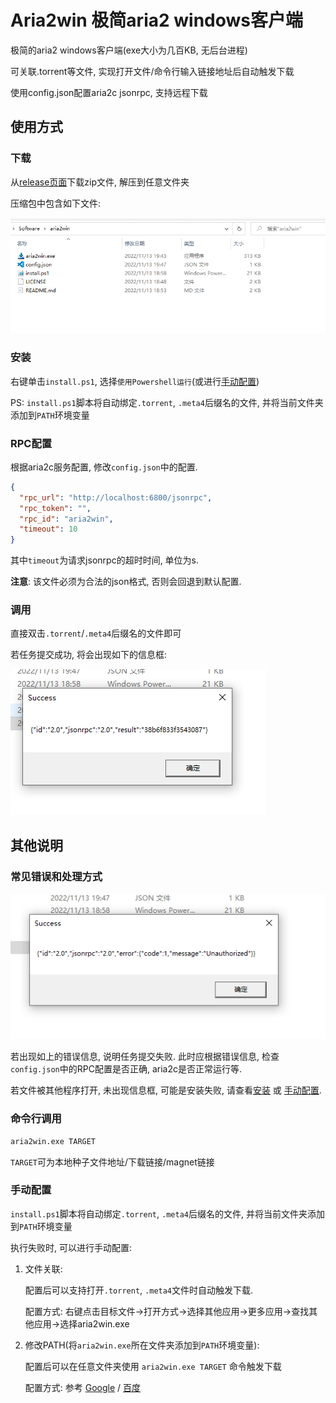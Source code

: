 # Aria2win 极简aria2 windows客户端

极简的aria2 windows客户端(exe大小为几百KB, 无后台进程)

可关联.torrent等文件, 实现打开文件/命令行输入链接地址后自动触发下载

使用config.json配置aria2c jsonrpc, 支持远程下载


## 使用方式

### 下载
从[release页面](https://github.com/AutumnSun1996/aria2win/releases)下载zip文件, 解压到任意文件夹

压缩包中包含如下文件:

![](doc/files.png)

### 安装

右键单击`install.ps1`, 选择`使用Powershell运行`(或进行[手动配置](#手动配置))

PS: `install.ps1`脚本将自动绑定`.torrent`, `.meta4`后缀名的文件, 并将当前文件夹添加到`PATH`环境变量

### RPC配置

根据aria2c服务配置, 修改`config.json`中的配置.

```json
{
  "rpc_url": "http://localhost:6800/jsonrpc",
  "rpc_token": "",
  "rpc_id": "aria2win",
  "timeout": 10
}
```

其中`timeout`为请求jsonrpc的超时时间, 单位为s.

**注意**: 该文件必须为合法的json格式, 否则会回退到默认配置.


### 调用

直接双击`.torrent`/`.meta4`后缀名的文件即可

若任务提交成功, 将会出现如下的信息框:

![](doc/msg-success.png)


## 其他说明

### 常见错误和处理方式

![](doc/msg-fail.png)

若出现如上的错误信息, 说明任务提交失败. 此时应根据错误信息, 检查`config.json`中的RPC配置是否正确, aria2c是否正常运行等.

若文件被其他程序打开, 未出现信息框, 可能是安装失败, 请查看[安装](#安装) 或 [手动配置](#手动配置).

### 命令行调用

```cmd
aria2win.exe TARGET
```
`TARGET`可为本地种子文件地址/下载链接/magnet链接


### 手动配置

`install.ps1`脚本将自动绑定`.torrent`, `.meta4`后缀名的文件, 并将当前文件夹添加到`PATH`环境变量

执行失败时, 可以进行手动配置:

1. 文件关联:
   
    配置后可以支持打开`.torrent`, `.meta4`文件时自动触发下载.

    配置方式: 右键点击目标文件->打开方式->选择其他应用->更多应用->查找其他应用->选择aria2win.exe

2. 修改PATH(将`aria2win.exe`所在文件夹添加到`PATH`环境变量):

    配置后可以在任意文件夹使用 `aria2win.exe TARGET` 命令触发下载
   
    配置方式: 参考 [Google](https://www.google.com.hk/search?q=windows+%E6%B7%BB%E5%8A%A0PATH) / [百度](https://www.baidu.com/s?ie=utf-8&wd=windows%20%E6%B7%BB%E5%8A%A0PATH)
